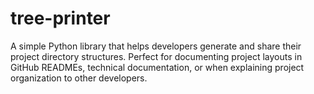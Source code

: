 # tree-printer
A simple Python library that helps developers generate and share their project directory structures. Perfect for documenting project layouts in GitHub READMEs, technical documentation, or when explaining project organization to other developers.
